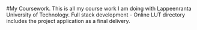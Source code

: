 #My Coursework.
This is all my course work I am doing with Lappeenranta University of Technology.
Full stack development - Online
LUT directory includes the project application as a final delivery.
